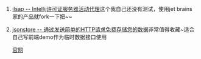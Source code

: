 1. [ilsap -- Intellij许可证服务器活动代理](https://github.com/rodrigogs/ilsap)这个我自己还没有测试，使用jet brains家的产品就fork一下把~~
2. [jsonstore -- 通过发送简单的HTTP请求免费存储您的数据](https://github.com/bluzi/jsonstore)非常值得收藏~适合自己写前端demo作为临时数据接口使用

    [官网](https://www.jsonstore.io/)